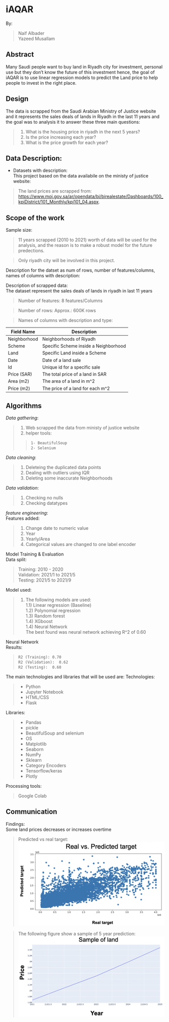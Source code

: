 
# iAQAR

By:
>   Naif Albader </br>
>   Yazeed Musallam



## Abstract
Many Saudi people want to buy land in Riyadh city for investment, personal use but they don’t know the future of this investment hence, the goal of iAQAR is to use linear regression models to predict the Land price to help people to invest in the right place.

## Design
The data is scrapped from the Saudi Arabian Ministry of Justice website and it represents the sales deals of lands in Riyadh in the last 11 years and the goal was to analysis it to answer these three main questions:

> 1) What is the housing price in riyadh in the next 5 years? </br>
> 2) Is the price increasing each year? </br>
> 3) What is the price growth for each year?



## Data Description:
* Datasets with description: </br>
This project based on the data availabile on the ministy of justice website:

> The land prices are scrapped from: https://www.moj.gov.sa/ar/opendata/bi/birealestate/Dashboards/100_kpiDistrict/101_Monthly/kpi101_04.aspx. <br />


## Scope of the work
Sample size:

>  11 years scrapped (2010 to 2021) worth of data will be used for the analysis, and the reason is to make a robust model for the future predections.

> Only riyadh city will be involved in this project.

Description for the datset as num of rows, number of features/columns, names of columns with description:

Description of scrapped data: </br>
The dataset represent the sales deals of lands in riyadh in last 11 years

> Number of features:  8 features/Columns

> Number of rows: Approx.: 600K rows

> Names of columns with description and type:

| Field Name | Description                                                                      |
|-------------|---------------------------------------------------------------------------------|
| Neighborhood| Neighborhoods of Riyadh                                                         |
| Scheme      | Specific Scheme inside a Neighborhood                                           |                                 |
| Land        | Specific Land inside a Scheme                                                   |
| Date        | Date of a land sale                                                             |
| Id          | Unique id for a specific sale                                                   |
| Price (SAR) | The total price of a land in SAR                                                |
| Area (m2)	  | The area of a land in m^2                                                       |                          |
| Price (m2)  | The price of a land for each m^2                                                |


## Algorithms

*Data gathering*:
> 1) Web scrapped the data from ministy of justice website
> 2) helper tools:
> >     1- BeautifulSoup
> >     2- Selenium

*Data cleaning*:
> 1) Deleteing the duplicated data points
> 2) Dealing with outliers using IQR
> 3) Deleting some inaccurate Neighborhoods

*Data validation*:
> 1) Checking no nulls
> 2) Checking datatypes


*feature engineering*:
</br>
Features added:
 > 1)  Change date to numeric value
 > 2)  Year
 > 3) Yearly/Area
 > 4) Categorical values are changed to one label  encoder
 
 Model Training &  Evaluation </br>
Data split:</br>
 >  Training: 2010 - 2020 </br>
 >  Validation: 2021/1 to 2021/5 </br>
 >  Testing: 2021/5 to 2021/9

Model used: 
> 1) The following models are used: <br>
> 1.1) Linear regression (Baseline) <br>
> 1.2) Polynomial regression <br>
> 1.3) Random forest <br>
> 1.4) XGboost <br>
> 1.4) Neural Network <br>
>The best found was neural network achieving R^2 of 0.60 

Neural Network </br>
  Results: </br>
>     R2 (Training): 0.70
>     R2 (Validation):  0.62
>     R2 (Testing):  0.60
 






The main technologies and libraries that will be used are:
Technologies:
> - Python
> - Jupyter Notebook
> - HTML/CSS
> - Flask

Libraries:
> - Pandas
> - pickle
> - BeautifulSoup and selenium
> - OS
> - Matplotlib
> - Seaborn
> - NumPy
> - Sklearn
> - Category Encoders
> - Tensorflow/keras
> - Plotly

Processing tools: 
> Google Colab

## Communication
Findings: </br>
Some land prices decreases or increases overtime </br>

> Predicted vs real target:
![Picture1](https://raw.githubusercontent.com/Naif-Albader/Regression_Project/main/images/RealVsPredicted.png)

> The following figure show a sample of 5 year prediction:
![Pictu2re1](https://raw.githubusercontent.com/Naif-Albader/Regression_Project/main/images/Sample.png)
